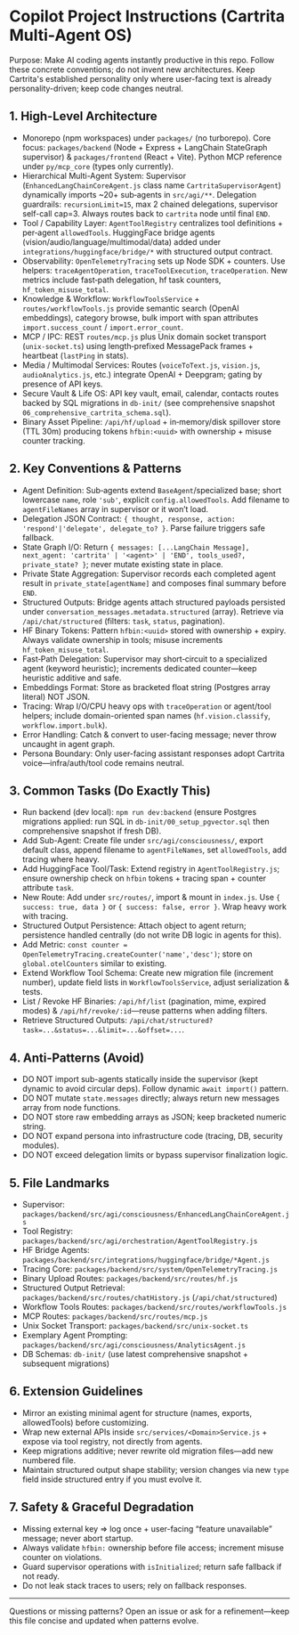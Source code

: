 # Copilot Project Instructions (Cartrita Multi-Agent OS)

Purpose: Make AI coding agents instantly productive in this repo. Follow these concrete conventions; do not invent new architectures. Keep Cartrita's established personality only where user-facing text is already personality-driven; keep code changes neutral.

## 1. High-Level Architecture
- Monorepo (npm workspaces) under `packages/` (no turborepo). Core focus: `packages/backend` (Node + Express + LangChain StateGraph supervisor) & `packages/frontend` (React + Vite). Python MCP reference under `py/mcp_core` (types only currently).
- Hierarchical Multi-Agent System: Supervisor (`EnhancedLangChainCoreAgent.js` class name `CartritaSupervisorAgent`) dynamically imports ~20+ sub‑agents in `src/agi/**`. Delegation guardrails: `recursionLimit=15`, max 2 chained delegations, supervisor self-call cap=3. Always routes back to `cartrita` node until final `END`.
- Tool / Capability Layer: `AgentToolRegistry` centralizes tool definitions + per‑agent `allowedTools`. HuggingFace bridge agents (vision/audio/language/multimodal/data) added under `integrations/huggingface/bridge/*` with structured output contract.
- Observability: `OpenTelemetryTracing` sets up Node SDK + counters. Use helpers: `traceAgentOperation`, `traceToolExecution`, `traceOperation`. New metrics include fast‑path delegation, hf task counters, `hf_token_misuse_total`.
- Knowledge & Workflow: `WorkflowToolsService` + `routes/workflowTools.js` provide semantic search (OpenAI embeddings), category browse, bulk import with span attributes `import.success_count` / `import.error_count`.
- MCP / IPC: REST `routes/mcp.js` plus Unix domain socket transport (`unix-socket.ts`) using length‑prefixed MessagePack frames + heartbeat (`lastPing` in stats).
- Media / Multimodal Services: Routes (`voiceToText.js`, `vision.js`, `audioAnalytics.js`, etc.) integrate OpenAI + Deepgram; gating by presence of API keys.
- Secure Vault & Life OS: API key vault, email, calendar, contacts routes backed by SQL migrations in `db-init/` (see comprehensive snapshot `06_comprehensive_cartrita_schema.sql`).
- Binary Asset Pipeline: `/api/hf/upload` + in‑memory/disk spillover store (TTL 30m) producing tokens `hfbin:<uuid>` with ownership + misuse counter tracking.

## 2. Key Conventions & Patterns
- Agent Definition: Sub‑agents extend `BaseAgent`/specialized base; short lowercase `name`, role `'sub'`, explicit `config.allowedTools`. Add filename to `agentFileNames` array in supervisor or it won’t load.
- Delegation JSON Contract: `{ thought, response, action: 'respond'|'delegate', delegate_to? }`. Parse failure triggers safe fallback.
- State Graph I/O: Return `{ messages: [...LangChain Message], next_agent: 'cartrita' | '<agent>' | 'END', tools_used?, private_state? }`; never mutate existing state in place.
- Private State Aggregation: Supervisor records each completed agent result in `private_state[agentName]` and composes final summary before `END`.
- Structured Outputs: Bridge agents attach structured payloads persisted under `conversation_messages.metadata.structured` (array). Retrieve via `/api/chat/structured` (filters: `task`, `status`, pagination).
- HF Binary Tokens: Pattern `hfbin:<uuid>` stored with ownership + expiry. Always validate ownership in tools; misuse increments `hf_token_misuse_total`.
- Fast‑Path Delegation: Supervisor may short‑circuit to a specialized agent (keyword heuristic); increments dedicated counter—keep heuristic additive and safe.
- Embeddings Format: Store as bracketed float string (Postgres array literal) NOT JSON.
- Tracing: Wrap I/O/CPU heavy ops with `traceOperation` or agent/tool helpers; include domain-oriented span names (`hf.vision.classify`, `workflow.import.bulk`).
- Error Handling: Catch & convert to user-facing message; never throw uncaught in agent graph.
- Persona Boundary: Only user-facing assistant responses adopt Cartrita voice—infra/auth/tool code remains neutral.

## 3. Common Tasks (Do Exactly This)
- Run backend (dev local): `npm run dev:backend` (ensure Postgres migrations applied: run SQL in `db-init/00_setup_pgvector.sql` then comprehensive snapshot if fresh DB).
- Add Sub-Agent: Create file under `src/agi/consciousness/`, export default class, append filename to `agentFileNames`, set `allowedTools`, add tracing where heavy.
- Add HuggingFace Tool/Task: Extend registry in `AgentToolRegistry.js`; ensure ownership check on `hfbin` tokens + tracing span + counter attribute `task`.
- New Route: Add under `src/routes/`, import & mount in `index.js`. Use `{ success: true, data }` or `{ success: false, error }`. Wrap heavy work with tracing.
- Structured Output Persistence: Attach object to agent return; persistence handled centrally (do not write DB logic in agents for this).
- Add Metric: `const counter = OpenTelemetryTracing.createCounter('name','desc')`; store on `global.otelCounters` similar to existing.
- Extend Workflow Tool Schema: Create new migration file (increment number), update field lists in `WorkflowToolsService`, adjust serialization & tests.
- List / Revoke HF Binaries: `/api/hf/list` (pagination, mime, expired modes) & `/api/hf/revoke/:id`—reuse patterns when adding filters.
- Retrieve Structured Outputs: `/api/chat/structured?task=...&status=...&limit=...&offset=...`.

## 4. Anti-Patterns (Avoid)
- DO NOT import sub-agents statically inside the supervisor (kept dynamic to avoid circular deps). Follow dynamic `await import()` pattern.
- DO NOT mutate `state.messages` directly; always return new messages array from node functions.
- DO NOT store raw embedding arrays as JSON; keep bracketed numeric string.
- DO NOT expand persona into infrastructure code (tracing, DB, security modules).
- DO NOT exceed delegation limits or bypass supervisor finalization logic.

## 5. File Landmarks
- Supervisor: `packages/backend/src/agi/consciousness/EnhancedLangChainCoreAgent.js`
- Tool Registry: `packages/backend/src/agi/orchestration/AgentToolRegistry.js`
- HF Bridge Agents: `packages/backend/src/integrations/huggingface/bridge/*Agent.js`
- Tracing Core: `packages/backend/src/system/OpenTelemetryTracing.js`
- Binary Upload Routes: `packages/backend/src/routes/hf.js`
- Structured Output Retrieval: `packages/backend/src/routes/chatHistory.js` (`/api/chat/structured`)
- Workflow Tools Routes: `packages/backend/src/routes/workflowTools.js`
- MCP Routes: `packages/backend/src/routes/mcp.js`
- Unix Socket Transport: `packages/backend/src/unix-socket.ts`
- Exemplary Agent Prompting: `packages/backend/src/agi/consciousness/AnalyticsAgent.js`
- DB Schemas: `db-init/` (use latest comprehensive snapshot + subsequent migrations)

## 6. Extension Guidelines
- Mirror an existing minimal agent for structure (names, exports, allowedTools) before customizing.
- Wrap new external APIs inside `src/services/<Domain>Service.js` + expose via tool registry, not directly from agents.
- Keep migrations additive; never rewrite old migration files—add new numbered file.
- Maintain structured output shape stability; version changes via new `type` field inside structured entry if you must evolve it.

## 7. Safety & Graceful Degradation
- Missing external key => log once + user-facing “feature unavailable” message; never abort startup.
- Always validate `hfbin:` ownership before file access; increment misuse counter on violations.
- Guard supervisor operations with `isInitialized`; return safe fallback if not ready.
- Do not leak stack traces to users; rely on fallback responses.

---
Questions or missing patterns? Open an issue or ask for a refinement—keep this file concise and updated when patterns evolve.
